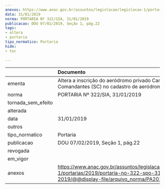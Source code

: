 ```yaml
---
anexos: https://www.anac.gov.br/assuntos/legislacao/legislacao-1/portarias/2019/portaria-no-322-spo-31-01-2019/@@display-file/arquivo_norma/PA2019-0322.pdf
data: 31/01/2019
norma: PORTARIA Nº 322/SIA, 31/01/2019
publicacao: DOU 07/02/2019, Seção 1, pág.22
tags:
- altera
- portaria
tipo_normatico: Portaria
hide: 
- toc 
 
---
```


|                    | Documento                                                                                                                                           |
|:-------------------|:----------------------------------------------------------------------------------------------------------------------------------------------------|
| ementa             | Altera a inscrição do aeródromo privado Campo Comandantes (SC) no cadastro de aeródromos.                                                           |
| norma              | PORTARIA Nº 322/SIA, 31/01/2019                                                                                                                     |
| tornada_sem_efeito |                                                                                                                                                     |
| alterada           |                                                                                                                                                     |
| data               | 31/01/2019                                                                                                                                          |
| outros             |                                                                                                                                                     |
| tipo_normatico     | Portaria                                                                                                                                            |
| publicacao         | DOU 07/02/2019, Seção 1, pág.22                                                                                                                     |
| revogada           |                                                                                                                                                     |
| em_vigor           |                                                                                                                                                     |
| anexos             | https://www.anac.gov.br/assuntos/legislacao/legislacao-1/portarias/2019/portaria-no-322-spo-31-01-2019/@@display-file/arquivo_norma/PA2019-0322.pdf |